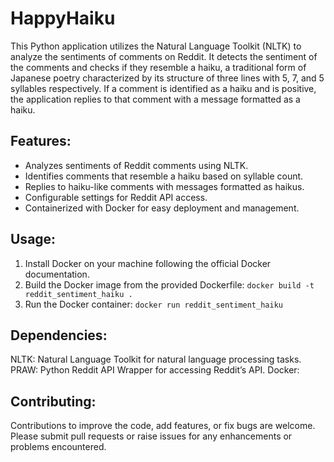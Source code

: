 # HappyHaiku

This Python application utilizes the Natural Language Toolkit (NLTK) to analyze the sentiments of comments on Reddit. It detects the sentiment of the comments and checks if they resemble a haiku, a traditional form of Japanese poetry characterized by its structure of three lines with 5, 7, and 5 syllables respectively. If a comment is identified as a haiku and is positive, the application replies to that comment with a message formatted as a haiku.

## Features:

- Analyzes sentiments of Reddit comments using NLTK.
- Identifies comments that resemble a haiku based on syllable count.
- Replies to haiku-like comments with messages formatted as haikus.
- Configurable settings for Reddit API access.
- Containerized with Docker for easy deployment and management.

## Usage: 

1. Install Docker on your machine following the official Docker documentation.
2. Build the Docker image from the provided Dockerfile:
```docker build -t reddit_sentiment_haiku .```
4. Run the Docker container: 
```docker run reddit_sentiment_haiku```

## Dependencies:

NLTK: Natural Language Toolkit for natural language processing tasks.
PRAW: Python Reddit API Wrapper for accessing Reddit’s API.
Docker: 

## Contributing:
Contributions to improve the code, add features, or fix bugs are welcome. Please submit pull requests or raise issues for any enhancements or problems encountered.
